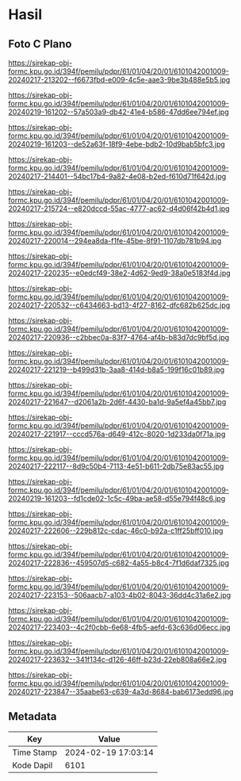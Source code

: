 # Hasil

## Foto C Plano

https://sirekap-obj-formc.kpu.go.id/394f/pemilu/pdpr/61/01/04/20/01/6101042001009-20240217-213202--f6673fbd-e009-4c5e-aae3-9be3b488e5b5.jpg

https://sirekap-obj-formc.kpu.go.id/394f/pemilu/pdpr/61/01/04/20/01/6101042001009-20240219-161202--57a503a9-db42-41e4-b586-47dd6ee794ef.jpg

https://sirekap-obj-formc.kpu.go.id/394f/pemilu/pdpr/61/01/04/20/01/6101042001009-20240219-161203--de52a63f-18f9-4ebe-bdb2-10d9bab5bfc3.jpg

https://sirekap-obj-formc.kpu.go.id/394f/pemilu/pdpr/61/01/04/20/01/6101042001009-20240217-214401--54bc17b4-9a82-4e08-b2ed-f610d71f642d.jpg

https://sirekap-obj-formc.kpu.go.id/394f/pemilu/pdpr/61/01/04/20/01/6101042001009-20240217-215724--e820dccd-55ac-4777-ac62-d4d06f42b4d1.jpg

https://sirekap-obj-formc.kpu.go.id/394f/pemilu/pdpr/61/01/04/20/01/6101042001009-20240217-220014--294ea8da-f1fe-45be-8f91-1107db781b94.jpg

https://sirekap-obj-formc.kpu.go.id/394f/pemilu/pdpr/61/01/04/20/01/6101042001009-20240217-220235--e0edcf49-38e2-4d62-9ed9-38a0e5183f4d.jpg

https://sirekap-obj-formc.kpu.go.id/394f/pemilu/pdpr/61/01/04/20/01/6101042001009-20240217-220532--c6434663-bd13-4f27-8162-dfc682b625dc.jpg

https://sirekap-obj-formc.kpu.go.id/394f/pemilu/pdpr/61/01/04/20/01/6101042001009-20240217-220936--c2bbec0a-83f7-4764-af4b-b83d7dc9bf5d.jpg

https://sirekap-obj-formc.kpu.go.id/394f/pemilu/pdpr/61/01/04/20/01/6101042001009-20240217-221219--b499d31b-3aa8-414d-b8a5-199f16c01b89.jpg

https://sirekap-obj-formc.kpu.go.id/394f/pemilu/pdpr/61/01/04/20/01/6101042001009-20240217-221647--d2061a2b-2d6f-4430-ba1d-9a5ef4a45bb7.jpg

https://sirekap-obj-formc.kpu.go.id/394f/pemilu/pdpr/61/01/04/20/01/6101042001009-20240217-221917--cccd576a-d649-412c-8020-1d233da0f71a.jpg

https://sirekap-obj-formc.kpu.go.id/394f/pemilu/pdpr/61/01/04/20/01/6101042001009-20240217-222117--8d9c50b4-7113-4e51-b611-2db75e83ac55.jpg

https://sirekap-obj-formc.kpu.go.id/394f/pemilu/pdpr/61/01/04/20/01/6101042001009-20240219-161203--fd1cde02-1c5c-49ba-ae58-d55e794f48c6.jpg

https://sirekap-obj-formc.kpu.go.id/394f/pemilu/pdpr/61/01/04/20/01/6101042001009-20240217-222606--229b812c-cdac-46c0-b92a-c1ff25bff010.jpg

https://sirekap-obj-formc.kpu.go.id/394f/pemilu/pdpr/61/01/04/20/01/6101042001009-20240217-222836--459507d5-c682-4a55-b8c4-7f1d6daf7325.jpg

https://sirekap-obj-formc.kpu.go.id/394f/pemilu/pdpr/61/01/04/20/01/6101042001009-20240217-223153--506aacb7-a103-4b02-8043-36dd4c31a6e2.jpg

https://sirekap-obj-formc.kpu.go.id/394f/pemilu/pdpr/61/01/04/20/01/6101042001009-20240217-223403--4c2f0cbb-6e68-4fb5-aefd-63c636d06ecc.jpg

https://sirekap-obj-formc.kpu.go.id/394f/pemilu/pdpr/61/01/04/20/01/6101042001009-20240217-223632--341f134c-d126-46ff-b23d-22eb808a66e2.jpg

https://sirekap-obj-formc.kpu.go.id/394f/pemilu/pdpr/61/01/04/20/01/6101042001009-20240217-223847--35aabe63-c639-4a3d-8684-bab6173edd96.jpg


## Metadata

| Key        | Value               |
| ---------- | ------------------- |
| Time Stamp | 2024-02-19 17:03:14 |
| Kode Dapil | 6101                |



